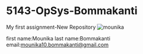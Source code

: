 # 5143-OpSys-Bommakanti
My first assignment-New Repository
![mounika](http://localhost:8888/files/Desktop/Mounika(passport%20pic).jpg)

first name:Mounika
last name:Bommakanti
email:mounika10.bommakanti@gmail.com
